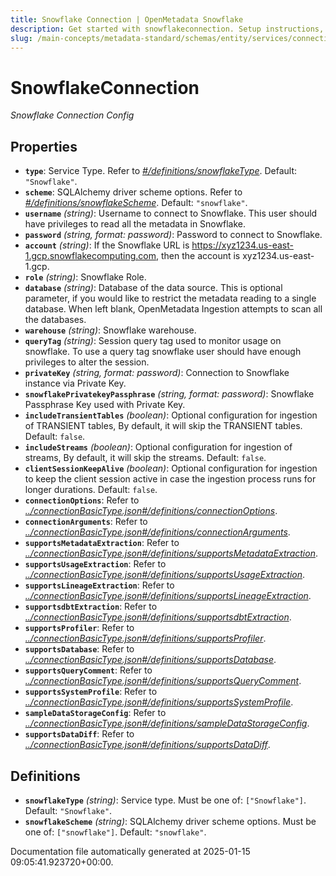 ```yaml
---
title: Snowflake Connection | OpenMetadata Snowflake
description: Get started with snowflakeconnection. Setup instructions, features, and configuration details inside.
slug: /main-concepts/metadata-standard/schemas/entity/services/connections/database/snowflakeconnection
---
```


# SnowflakeConnection

*Snowflake Connection Config*

## Properties

- **`type`**: Service Type. Refer to *[#/definitions/snowflakeType](#definitions/snowflakeType)*. Default: `"Snowflake"`.
- **`scheme`**: SQLAlchemy driver scheme options. Refer to *[#/definitions/snowflakeScheme](#definitions/snowflakeScheme)*. Default: `"snowflake"`.
- **`username`** *(string)*: Username to connect to Snowflake. This user should have privileges to read all the metadata in Snowflake.
- **`password`** *(string, format: password)*: Password to connect to Snowflake.
- **`account`** *(string)*: If the Snowflake URL is https://xyz1234.us-east-1.gcp.snowflakecomputing.com, then the account is xyz1234.us-east-1.gcp.
- **`role`** *(string)*: Snowflake Role.
- **`database`** *(string)*: Database of the data source. This is optional parameter, if you would like to restrict the metadata reading to a single database. When left blank, OpenMetadata Ingestion attempts to scan all the databases.
- **`warehouse`** *(string)*: Snowflake warehouse.
- **`queryTag`** *(string)*: Session query tag used to monitor usage on snowflake. To use a query tag snowflake user should have enough privileges to alter the session.
- **`privateKey`** *(string, format: password)*: Connection to Snowflake instance via Private Key.
- **`snowflakePrivatekeyPassphrase`** *(string, format: password)*: Snowflake Passphrase Key used with Private Key.
- **`includeTransientTables`** *(boolean)*: Optional configuration for ingestion of TRANSIENT tables, By default, it will skip the TRANSIENT tables. Default: `false`.
- **`includeStreams`** *(boolean)*: Optional configuration for ingestion of streams, By default, it will skip the streams. Default: `false`.
- **`clientSessionKeepAlive`** *(boolean)*: Optional configuration for ingestion to keep the client session active in case the ingestion process runs for longer durations. Default: `false`.
- **`connectionOptions`**: Refer to *[../connectionBasicType.json#/definitions/connectionOptions](#/connectionBasicType.json#/definitions/connectionOptions)*.
- **`connectionArguments`**: Refer to *[../connectionBasicType.json#/definitions/connectionArguments](#/connectionBasicType.json#/definitions/connectionArguments)*.
- **`supportsMetadataExtraction`**: Refer to *[../connectionBasicType.json#/definitions/supportsMetadataExtraction](#/connectionBasicType.json#/definitions/supportsMetadataExtraction)*.
- **`supportsUsageExtraction`**: Refer to *[../connectionBasicType.json#/definitions/supportsUsageExtraction](#/connectionBasicType.json#/definitions/supportsUsageExtraction)*.
- **`supportsLineageExtraction`**: Refer to *[../connectionBasicType.json#/definitions/supportsLineageExtraction](#/connectionBasicType.json#/definitions/supportsLineageExtraction)*.
- **`supportsdbtExtraction`**: Refer to *[../connectionBasicType.json#/definitions/supportsdbtExtraction](#/connectionBasicType.json#/definitions/supportsdbtExtraction)*.
- **`supportsProfiler`**: Refer to *[../connectionBasicType.json#/definitions/supportsProfiler](#/connectionBasicType.json#/definitions/supportsProfiler)*.
- **`supportsDatabase`**: Refer to *[../connectionBasicType.json#/definitions/supportsDatabase](#/connectionBasicType.json#/definitions/supportsDatabase)*.
- **`supportsQueryComment`**: Refer to *[../connectionBasicType.json#/definitions/supportsQueryComment](#/connectionBasicType.json#/definitions/supportsQueryComment)*.
- **`supportsSystemProfile`**: Refer to *[../connectionBasicType.json#/definitions/supportsSystemProfile](#/connectionBasicType.json#/definitions/supportsSystemProfile)*.
- **`sampleDataStorageConfig`**: Refer to *[../connectionBasicType.json#/definitions/sampleDataStorageConfig](#/connectionBasicType.json#/definitions/sampleDataStorageConfig)*.
- **`supportsDataDiff`**: Refer to *[../connectionBasicType.json#/definitions/supportsDataDiff](#/connectionBasicType.json#/definitions/supportsDataDiff)*.
## Definitions

- **`snowflakeType`** *(string)*: Service type. Must be one of: `["Snowflake"]`. Default: `"Snowflake"`.
- **`snowflakeScheme`** *(string)*: SQLAlchemy driver scheme options. Must be one of: `["snowflake"]`. Default: `"snowflake"`.


Documentation file automatically generated at 2025-01-15 09:05:41.923720+00:00.
